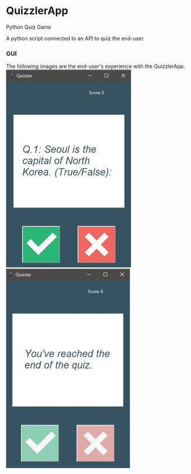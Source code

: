 # QuizzlerApp
Python Quiz Game

A python script connected to an API to quiz the end-user. 

### GUI
The following images are the end-user's experience with the QuizzlerApp.
![](GUI/image_quiz_1.JPG)
![](GUI/image_quiz_2.JPG)


